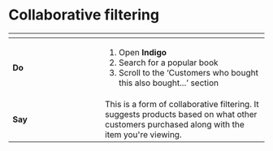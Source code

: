 # Collaborative filtering

<table data-header-hidden><thead><tr><th width="166"></th><th></th></tr></thead><tbody><tr><td><strong>Do</strong></td><td><ol><li>Open <strong>Indigo</strong></li><li>Search for a popular book</li><li>Scroll to the ‘Customers who bought this also bought...’ section</li></ol></td></tr><tr><td><strong>Say</strong></td><td>This is a form of collaborative filtering. It suggests products based on what other customers purchased along with the item you're viewing.</td></tr></tbody></table>
